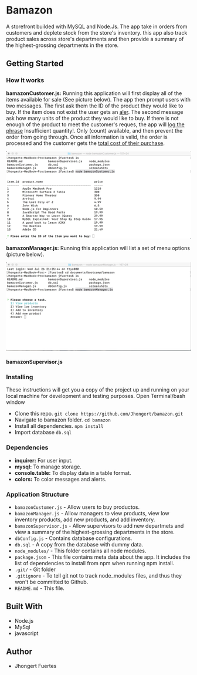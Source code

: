 # Bamazon
A storefront builded with MySQL and Node.Js. The app take in orders from customers and deplete stock from the store's inventory. this app also track product sales across store's departments and then provide a summary of the highest-grossing departments in the store.

## Getting Started
### How it works

**bamazonCustomer.js:** 
Running this application will first display all of the items available for sale (See picture below). The app then prompt 
users with two messages. The first ask them the ID of the product they would like to buy. If the item does not exist the user gets an [aler](https://github.com/Jhongert/bamazon/blob/master/screenshots/bc_alert.jpeg?raw=true). The second message ask how many units of the product they would like to buy. If there is not enough of the product to meet the customer's reques, the app will [log the phrase](https://github.com/Jhongert/bamazon/blob/master/screenshots/bc_alert2.jpeg?raw=true) Insufficient quantity!. Only (count) available, and then prevent the order from going through. Once all information is valid, the order is processed and the customer gets the [total cost of their purchase](https://github.com/Jhongert/bamazon/blob/master/screenshots/bcmsg.jpeg?raw=true).

![Bamazon Customer](https://github.com/Jhongert/bamazon/blob/master/screenshots/bc1.jpeg?raw=true)

**bamazonManager.js:**  Running this application will list a set of menu options (picture below).

![Bamazon Manager](https://github.com/Jhongert/bamazon/blob/master/screenshots/bmanager.jpeg?raw=true)

#### bamazonSupervisor.js

### Installing
These instructions will get you a copy of the project up and running on your local machine for development and testing purposes.
Open Terminal/bash window
- Clone this repo. `git clone https://github.com/Jhongert/bamazon.git`
- Navigate to bamazon folder. `cd bamazon`
- Install all dependencies. `npm install`
- Import database `db.sql`

### Dependencies
- **inquirer:** For user input.
- **mysql:** To manage storage.
- **console.table:** To display data in a table format.
- **colors:** To color messages and alerts.

### Application Structure
- `bamazonCustomer.js` - Allow users to buy productos.
- `bamazonManager.js` - Allow managers to view products, view low inventory products, add new products, and add inventory.
- `bamazonSupervisor.js` - Allow supervisors to add new departmets and view a summary of the highest-grossing departments in the store.
- `dbConfig.js` - Contains database configurations.
- `db.sql` - A copy from the database with dummy data.
- `node_modules/` - This folder contains all node modules.
- `package.json` - This file contains meta data about the app. It includes the list of dependencies to install from npm when running npm install.
- `.git/` - Git folder
- `.gitignore` - To tell git not to track node_modules files, and thus they won't be committed to Github. 
- `README.md` - This file.

## Built With
- Node.js
- MySql
- javascript

## Author
- Jhongert Fuertes
